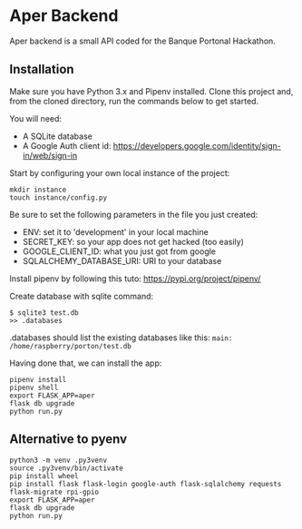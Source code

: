 # Aper Backend

Aper backend is a small API coded for the Banque Portonal Hackathon.

## Installation

Make sure you have Python 3.x and Pipenv installed. Clone this project and, from the cloned directory, run the commands below to get started.

You will need:

- A SQLite database
- A Google Auth client id: https://developers.google.com/identity/sign-in/web/sign-in

Start by configuring your own local instance of the project:

```
mkdir instance
touch instance/config.py
```

Be sure to set the following parameters in the file you just created:

- ENV: set it to 'development' in your local machine
- SECRET_KEY: so your app does not get hacked (too easily)
- GOOGLE_CLIENT_ID: what you just got from google
- SQLALCHEMY_DATABASE_URI: URI to your database

Install pipenv by following this tuto: https://pypi.org/project/pipenv/

Create database with sqlite command:
```
$ sqlite3 test.db
>> .databases
```
.databases should list the existing databases like this: 
``
main: /home/raspberry/porton/test.db
``


Having done that, we can install the app:

```
pipenv install
pipenv shell
export FLASK_APP=aper
flask db upgrade
python run.py
```

## Alternative to pyenv

```
python3 -m venv .py3venv
source .py3venv/bin/activate
pip install wheel
pip install flask flask-login google-auth flask-sqlalchemy requests flask-migrate rpi-gpio
export FLASK_APP=aper
flask db upgrade
python run.py
```
